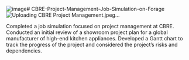 ![image](https://github.com/user-attachments/assets/2b81c0eb-4a3a-4c00-b64b-9e310220debb)# CBRE-Project-Management-Job-Simulation-on-Forage
![Uploading CBRE Project Management.jpeg…]()

 Completed a job simulation focused on project management at CBRE.
 Conducted an initial review of a showroom project plan for a global manufacturer of high-end kitchen appliances.
 Developed a Gantt chart to track the progress of the project and considered the project’s risks and dependencies.
